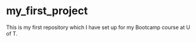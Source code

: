 # my_first_project
This is my first repository which I have set up for my Bootcamp course at U of T. 
